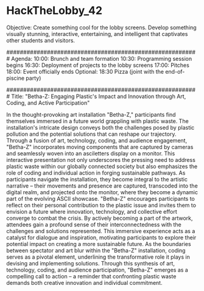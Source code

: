 # HackTheLobby_42
Objective: 
Create something cool for the lobby screens. Develop something visually stunning, interactive, entertaining, and intelligent that captivates other students and visitors. 

#########################################################
Agenda:
10:00: Brunch and team formation 10:30: Programming session begins 16:30: Deployment of projects to the lobby screens 17:00: Pitches 18:00: Event officially ends Optional: 18:30 Pizza (joint with the end-of-piscine party)

#########################################################
Title: "Betha-Z: Engaging Plastic's Impact and Innovation through Art, Coding, and Active Participation"

In the thought-provoking art installation "Betha-Z," participants find themselves immersed in a future world grappling with plastic waste. The installation's intricate design conveys both the challenges posed by plastic pollution and the potential solutions that can reshape our trajectory. Through a fusion of art, technology, coding, and audience engagement, "Betha-Z" incorporates moving components that are captured by cameras and seamlessly woven into an asciletters display on a monitor.
This interactive presentation not only underscores the pressing need to address plastic waste within our globally connected society but also emphasizes the role of coding and individual action in forging sustainable pathways. As participants navigate the installation, they become integral to the artistic narrative – their movements and presence are captured, transcoded into the digital realm, and projected onto the monitor, where they become a dynamic part of the evolving ASCII showcase.
"Betha-Z" encourages participants to reflect on their personal contribution to the plastic issue and invites them to envision a future where innovation, technology, and collective effort converge to combat the crisis. By actively becoming a part of the artwork, attendees gain a profound sense of their interconnectedness with the challenges and solutions represented. This immersive experience acts as a catalyst for dialogue and inspiration, motivating participants to explore their potential impact on creating a more sustainable future.
As the boundaries between spectator and art blur within the "Betha-Z" installation, coding serves as a pivotal element, underlining the transformative role it plays in devising and implementing solutions. Through this synthesis of art, technology, coding, and audience participation, "Betha-Z" emerges as a compelling call to action – a reminder that confronting plastic waste demands both creative innovation and individual commitment.
